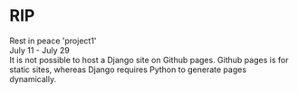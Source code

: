 <h1>RIP</h1>
Rest in peace 'project1'<br>
July 11 - July 29 <br>
It is not possible to host a Django site on Github pages. Github pages is for static sites, whereas Django requires Python to generate pages dynamically.
